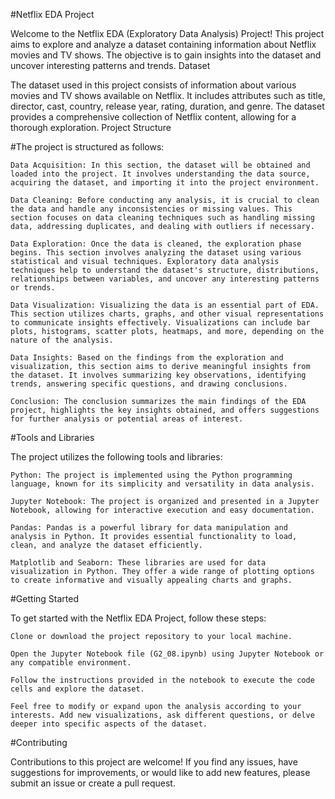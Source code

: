 #Netflix EDA Project

Welcome to the Netflix EDA (Exploratory Data Analysis) Project! This project aims to explore and analyze a dataset containing information about Netflix movies and TV shows. The objective is to gain insights into the dataset and uncover interesting patterns and trends.
Dataset

The dataset used in this project consists of information about various movies and TV shows available on Netflix. It includes attributes such as title, director, cast, country, release year, rating, duration, and genre. The dataset provides a comprehensive collection of Netflix content, allowing for a thorough exploration.
Project Structure

#The project is structured as follows:

    Data Acquisition: In this section, the dataset will be obtained and loaded into the project. It involves understanding the data source, acquiring the dataset, and importing it into the project environment.

    Data Cleaning: Before conducting any analysis, it is crucial to clean the data and handle any inconsistencies or missing values. This section focuses on data cleaning techniques such as handling missing data, addressing duplicates, and dealing with outliers if necessary.

    Data Exploration: Once the data is cleaned, the exploration phase begins. This section involves analyzing the dataset using various statistical and visual techniques. Exploratory data analysis techniques help to understand the dataset's structure, distributions, relationships between variables, and uncover any interesting patterns or trends.

    Data Visualization: Visualizing the data is an essential part of EDA. This section utilizes charts, graphs, and other visual representations to communicate insights effectively. Visualizations can include bar plots, histograms, scatter plots, heatmaps, and more, depending on the nature of the analysis.

    Data Insights: Based on the findings from the exploration and visualization, this section aims to derive meaningful insights from the dataset. It involves summarizing key observations, identifying trends, answering specific questions, and drawing conclusions.

    Conclusion: The conclusion summarizes the main findings of the EDA project, highlights the key insights obtained, and offers suggestions for further analysis or potential areas of interest.

#Tools and Libraries

The project utilizes the following tools and libraries:

    Python: The project is implemented using the Python programming language, known for its simplicity and versatility in data analysis.

    Jupyter Notebook: The project is organized and presented in a Jupyter Notebook, allowing for interactive execution and easy documentation.

    Pandas: Pandas is a powerful library for data manipulation and analysis in Python. It provides essential functionality to load, clean, and analyze the dataset efficiently.

    Matplotlib and Seaborn: These libraries are used for data visualization in Python. They offer a wide range of plotting options to create informative and visually appealing charts and graphs.
    

#Getting Started

To get started with the Netflix EDA Project, follow these steps:

    Clone or download the project repository to your local machine.

    Open the Jupyter Notebook file (G2_08.ipynb) using Jupyter Notebook or any compatible environment.

    Follow the instructions provided in the notebook to execute the code cells and explore the dataset.

    Feel free to modify or expand upon the analysis according to your interests. Add new visualizations, ask different questions, or delve deeper into specific aspects of the dataset.

#Contributing

Contributions to this project are welcome! If you find any issues, have suggestions for improvements, or would like to add new features, please submit an issue or create a pull request.
